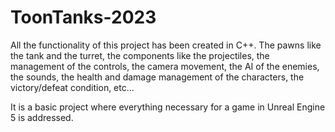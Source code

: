 # ToonTanks-2023
All the functionality of this project has been created in C++. The pawns like the tank and the turret, the components like the projectiles, the management of the controls, the camera movement, the AI of the enemies, the sounds, the health and damage management of the characters, the victory/defeat condition, etc...

It is a basic project where everything necessary for a game in Unreal Engine 5 is addressed.
